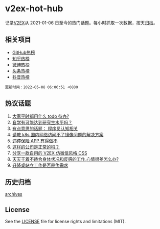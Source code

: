 # v2ex-hot-hub

 记录[V2EX](https://www.v2ex.com/)从 2021-01-06 日至今的热门话题。每小时抓取一次数据，按天[归档](archives)。
 
 ## 相关项目

- [GitHub热榜](https://github.com/lonnyzhang423/github-hot-hub)
- [知乎热榜](https://github.com/lonnyzhang423/zhihu-hot-hub)
- [微博热榜](https://github.com/lonnyzhang423/weibo-hot-hub)
- [头条热榜](https://github.com/lonnyzhang423/toutiao-hot-hub)
- [抖音热榜](https://github.com/lonnyzhang423/douyin-hot-hub)


 `更新时间：2022-05-08 06:06:51 +0800`

## 热议话题

1. [大家平时都用什么 todo 待办?](https://www.v2ex.com/t/851277)
1. [自学有可能达到研究生水平吗？](https://www.v2ex.com/t/851340)
1. [有点意思的话题： 程序员认知相关](https://www.v2ex.com/t/851284)
1. [请教 k8s 国内网络访问不了镜像问题的解决方案](https://www.v2ex.com/t/851280)
1. [违停保险 APP 有得做不](https://www.v2ex.com/t/851417)
1. [这样的公司是正常的吗？](https://www.v2ex.com/t/851279)
1. [分享一款自用的 V2EX 仿微信风格 CSS](https://www.v2ex.com/t/851399)
1. [天天干着不适合身体状况和反感的工作,心情很差怎么办?](https://www.v2ex.com/t/851315)
1. [升降桌站立工作是否是伪需求](https://www.v2ex.com/t/851331)

## 历史归档

[archives](archives)

## License

See the [LICENSE](LICENSE) file for license rights and limitations (MIT).
